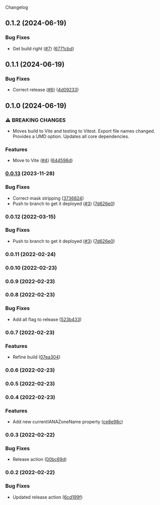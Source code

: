 Changelog
## 0.1.2 (2024-06-19)


### Bug Fixes

* Get build right ([#7](https://github.com/cutterbl/moment-extension/issues/7)) ([6771cbd](https://github.com/cutterbl/moment-extension/commit/6771cbd1e4659ec4bf0f7d3ccc279ba43947454b))

## 0.1.1 (2024-06-19)


### Bug Fixes

* Correct release ([#6](https://github.com/cutterbl/moment-extension/issues/6)) ([4d09233](https://github.com/cutterbl/moment-extension/commit/4d092336050ae5f48c1fa3e1dd4e113aa90e7575))

## 0.1.0 (2024-06-19)


### ⚠ BREAKING CHANGES

* Moves build to Vite and testing to Vitest. Export file names changed. Provides a UMD option. Updates all core dependencies.

### Features

* Move to Vite ([#4](https://github.com/cutterbl/moment-extension/issues/4)) ([644598d](https://github.com/cutterbl/moment-extension/commit/644598d6a4a6828197b34219cf6a4539b1df7b15))

### [0.0.13](https://github.com/cutterbl/moment-extension/compare/v0.0.11...v0.0.13) (2023-11-28)


### Bug Fixes

* Correct mask stripping ([3736824](https://github.com/cutterbl/moment-extension/commit/3736824cf58967f57332e57d7ad9388c2239d5ea))
* Push to branch to get it deployed ([#3](https://github.com/cutterbl/moment-extension/issues/3)) ([7d626e0](https://github.com/cutterbl/moment-extension/commit/7d626e02396c049150b9d8dbf62726b8ddd349f6))

### 0.0.12 (2022-03-15)


### Bug Fixes

* Push to branch to get it deployed ([#3](https://github.com/cutterbl/moment-extension/issues/3)) ([7d626e0](https://github.com/cutterbl/moment-extension/commit/7d626e02396c049150b9d8dbf62726b8ddd349f6))

### 0.0.11 (2022-02-24)

### 0.0.10 (2022-02-23)

### 0.0.9 (2022-02-23)

### 0.0.8 (2022-02-23)


### Bug Fixes

* Add all flag to release ([523b433](https://github.com/cutterbl/moment-extension/commit/523b4334e5c568df6b6cf6b7a2f259501ad1e786))

### 0.0.7 (2022-02-23)


### Features

* Refine build ([07ea304](https://github.com/cutterbl/moment-extension/commit/07ea304bf3b05e3678b73466bb299f9599363b26))

### 0.0.6 (2022-02-23)

### 0.0.5 (2022-02-23)

### 0.0.4 (2022-02-23)


### Features

* Add new currentIANAZoneName property ([ce8e98c](https://github.com/cutterbl/moment-extension/commit/ce8e98cf0aa0790f595c2d590f7de3617524806d))

### 0.0.3 (2022-02-22)


### Bug Fixes

* Release action ([00bc69d](https://github.com/cutterbl/moment-extension/commit/00bc69d290f8a9f9b5e9ad97c23888556693b63c))

### 0.0.2 (2022-02-22)


### Bug Fixes

* Updated release action ([6cd199f](https://github.com/cutterbl/moment-extension/commit/6cd199f99764e21867c9d972e6fdc0fd68f09aac))
